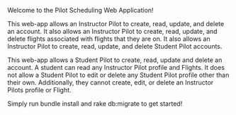 Welcome to the Pilot Scheduling Web Application!

This web-app allows an Instructor Pilot to create, read, update, and delete an account.  It also allows an Instructor Pilot to create, read, update, and delete flights associated with flights that they are on.  It also allows an Instructor Pilot to create, read, update, and delete Student Pilot accounts.

This web-app allows a Student Pilot to create, read, update and delete an account.  A student can read any Instructor Pilot profile and Flights.  It does not allow a Student Pilot to edit or delete any Student Pilot profile other than their own.  Additionally, they cannot create, edit, or delete an Instructor Pilots profile or Flight.

Simply run bundle install and rake db:migrate to get started!
